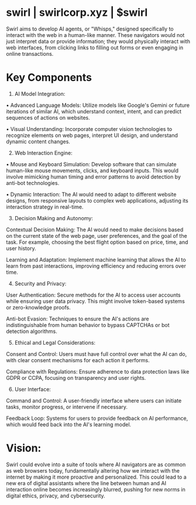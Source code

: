 # swirl | swirlcorp.xyz | $swirl
Swirl aims to develop AI agents, or "Whisps," designed specifically to interact with the web in a human-like manner. These navigators would not just interpret data or provide information; they would physically interact with web interfaces, from clicking links to filling out forms or even engaging in online transactions.

# Key Components 


1. AI Model Integration: 

• Advanced Language Models: 
Utilize models like Google's Gemini or future iterations of similar AI, which understand context, intent, and can predict sequences of actions on websites.

• Visual Understanding: 
Incorporate computer vision technologies to recognize elements on web pages, interpret UI design, and understand dynamic content changes.

2. Web Interaction Engine:

• Mouse and Keyboard Simulation: 
Develop software that can simulate human-like mouse movements, clicks, and keyboard inputs. 
This would involve mimicking human timing and error patterns to avoid detection by anti-bot technologies.

• Dynamic Interaction: 
The AI would need to adapt to different website designs, from responsive layouts to complex web applications, adjusting its interaction strategy in real-time.

3. Decision Making and Autonomy:

Contextual Decision Making: 
The AI would need to make decisions based on the current state of the web page, user preferences, and the goal of the task. 
For example, choosing the best flight option based on price, time, and user history.

Learning and Adaptation: 
Implement machine learning that allows the AI to learn from past interactions, improving efficiency and reducing errors over time.

4. Security and Privacy:

User Authentication: 
Secure methods for the AI to access user accounts while ensuring user data privacy. 
This might involve token-based systems or zero-knowledge proofs.

Anti-bot Evasion: 
Techniques to ensure the AI's actions are indistinguishable from human behavior to bypass CAPTCHAs or bot detection algorithms.

5. Ethical and Legal Considerations:

Consent and Control: 
Users must have full control over what the AI can do, with clear consent mechanisms for each action it performs.

Compliance with Regulations: 
Ensure adherence to data protection laws like GDPR or CCPA, focusing on transparency and user rights.

6. User Interface:

Command and Control: 
A user-friendly interface where users can initiate tasks, monitor progress, or intervene if necessary.

Feedback Loop: 
Systems for users to provide feedback on AI performance, which would feed back into the AI's learning model.

# Vision:

Swirl could evolve into a suite of tools where AI navigators are as common as web browsers today, fundamentally altering how we interact with the internet by making it more proactive and personalized. 
This could lead to a new era of digital assistants where the line between human and AI interaction online becomes increasingly blurred, pushing for new norms in digital ethics, privacy, and cybersecurity.

